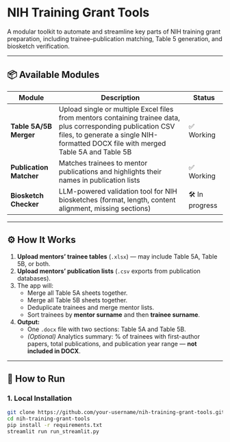 # NIH Training Grant Tools

A modular toolkit to automate and streamline key parts of NIH training grant preparation, including trainee–publication matching, Table 5 generation, and biosketch verification.

---

## 📦 Available Modules

| Module | Description | Status |
|--------|-------------|--------|
| **Table 5A/5B Merger** | Upload single or multiple Excel files from mentors containing trainee data, plus corresponding publication CSV files, to generate a single NIH-formatted DOCX file with merged Table 5A and Table 5B | ✅ Working |
| **Publication Matcher** | Matches trainees to mentor publications and highlights their names in publication lists | ✅ Working |
| **Biosketch Checker** | LLM-powered validation tool for NIH biosketches (format, length, content alignment, missing sections) | 🛠️ In progress |

---

## ⚙️ How It Works

1. **Upload mentors’ trainee tables** (`.xlsx`) — may include Table 5A, Table 5B, or both.
2. **Upload mentors’ publication lists** (`.csv` exports from publication databases).
3. The app will:
   - Merge all Table 5A sheets together.
   - Merge all Table 5B sheets together.
   - Deduplicate trainees and merge mentor lists.
   - Sort trainees by **mentor surname** and then **trainee surname**.
4. **Output:**
   - One `.docx` file with two sections: Table 5A and Table 5B.
   - *(Optional)* Analytics summary: % of trainees with first-author papers, total publications, and publication year range — **not included in DOCX**.

---

## 🚀 How to Run

### 1. Local Installation
```bash
git clone https://github.com/your-username/nih-training-grant-tools.git
cd nih-training-grant-tools
pip install -r requirements.txt
streamlit run run_streamlit.py
